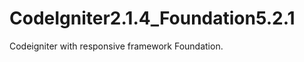 CodeIgniter2.1.4_Foundation5.2.1
================================

Codeigniter with responsive framework Foundation.
